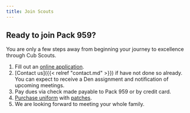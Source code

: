 ```yaml
---
title: Join Scouts
---
```


## Ready to join Pack 959?

You are only a few steps away from beginning your journey to excellence through Cub Scouts.

1. Fill out an [online application](https://my.scouting.org/VES/OnlineReg/1.0.0/?tu=UF-MB-081paa3959).
1. [Contact us]({{< relref "contact.md" >}}) if have not done so already.  You can expect to receive a Den assignment and notification of upcoming meetings.
1. Pay dues via check made payable to Pack 959 or by credit card.
1. [Purchase uniform](http://www.delmarvacouncil.org/shopping/wilmington-scout-shop/8753) with [patches](https://filestore.scouting.org/filestore/pdf/33066/33066_Cub_Scout_Insignia_WEB.pdf).
1. We are looking forward to meeting your whole family.